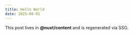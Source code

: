 ```yaml
---
title: Hello World
date: 2025-08-01
---
```


This post lives in **@nuxt/content** and is regenerated via SSG.
